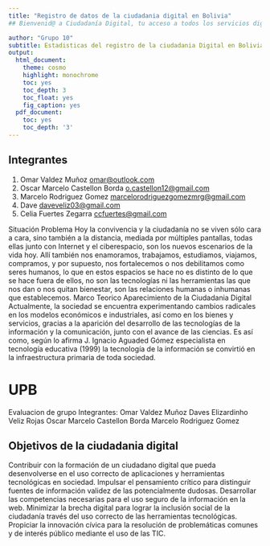 ```yaml
---
title: "Registro de datos de la ciudadania digital en Bolivia"
## Bienvenid@ a Ciudadanía Digital, tu acceso a todos los servicios digitales del Estado Plurinacional de Bolivia

author: "Grupo 10"
subtitle: Estadisticas del registro de la ciudadania Digital en Bolivia
output:
  html_document:
    theme: cosmo
    highlight: monochrome
    toc: yes
    toc_depth: 3
    toc_float: yes
    fig_caption: yes
  pdf_document:
    toc: yes
    toc_depth: '3'
---
```


## Integrantes

1. Omar Valdez Muñoz omar@outlook.com
2. Oscar Marcelo Castellon Borda o.castellon12@gmail.com
3. Marcelo Rodriguez Gomez marcelorodriguezgomezmrg@gmail.com
4. Dave daveveliz03@gmail.com
5. Celia Fuertes Zegarra  ccfuertes@gmail.com

Situación Problema
Hoy la convivencia y la ciudadanía no se viven sólo cara a cara, sino también a la distancia, mediada por múltiples pantallas, todas ellas junto con Internet y el ciberespacio, son los nuevos escenarios de la vida hoy. Allí también nos enamoramos, trabajamos, estudiamos, viajamos, compramos, y por supuesto, nos fortalecemos o nos debilitamos como seres humanos, lo que en estos espacios se hace no es distinto de lo que se hace fuera de ellos, no son las tecnologías ni las herramientas las que nos dan o nos quitan bienestar, son las relaciones humanas o inhumanas que establecemos.
Marco Teorico
Aparecimiento de la Ciudadania Digital
Actualmente, la sociedad se encuentra experimentando cambios radicales en los modelos económicos e industriales, así como en los bienes y servicios, gracias a la aparición del desarrollo de las tecnologías de la información y la comunicación, junto con el avance de las ciencias. Es así como, según lo afirma J. Ignacio Aguaded Gómez especialista en tecnología educativa (1999) la tecnología de la información se convirtió en la infraestructura primaria de toda sociedad.

# UPB

Evaluacion de grupo 
Integrantes:
Omar Valdez Muñoz
Daves Elizardinho Veliz Rojas
Oscar Marcelo Castellon Borda
Marcelo Rodriguez Gomez


##  Objetivos de la ciudadania digital
Contribuir con la formación de un ciudadano digital que pueda desenvolverse en el uso correcto de aplicaciones y herramientas tecnológicas en sociedad.
Impulsar el pensamiento crítico para distinguir fuentes de información validez de las potencialmente dudosas.
Desarrollar las competencias necesarias para el uso seguro de la información en la web.
Minimizar la brecha digital para lograr la inclusión social de la ciudadanía través del uso correcto de las herramientas tecnológicas.
Propiciar la innovación cívica para la resolución de problemáticas comunes  y de interés público mediante el uso de las TIC.
